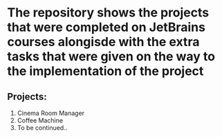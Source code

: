 # The repository shows the projects that were completed on JetBrains courses alongisde with the extra tasks that were given on the way to the implementation of the project

## Projects:
1) Cinema Room Manager
2) Coffee Machine
3) To be continued.. 

